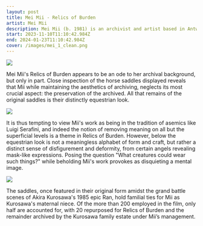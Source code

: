 ```yaml
---
layout: post
title: Mei Mii - Relics of Burden
artist: Mei Mii
description: Mei Mii (b. 1981) is an archivist and artist based in Antwerpen, Belgium.
start: 2023-11-10T11:10:42.984Z
end: 2024-01-23T11:10:42.984Z
cover: /images/mei_1_clean.png
---
```


![](/images/mei_1_clean.png)

Mei Mii's Relics of Burden appears to be an ode to her archival background, but only in part. Close inspection of the horse saddles displayed reveals that Mii while maintaining the aesthetics of archiving, neglects its most crucial aspect: the preservation of the archived. All that remains of the original saddles is their distinctly equestrian look.

![](/images/download-3.png)

It is thus tempting to view Mii's work as being in the tradition of asemics like Luigi Serafini, and indeed the notion of removing meaning on all but the superficial levels is a theme in Relics of Burden. However, below the equestrian look is not a meaningless alphabet of form and craft, but rather a distinct sense of disfigurement and deformity, from certain angels revealing mask-like expressions. Posing the question "What creatures could wear such things?" while beholding Mii's work provokes as disquieting a mental image.


![](/images/download-4.png)

The saddles, once featured in their original form amidst the grand battle scenes of Akira Kurosawa's 1985 epic Ran, hold familial ties for Mii as Kurosawa's maternal niece. Of the more than 200 employed in the film, only half are accounted for, with 20 repurposed for Relics of Burden and the remainder archived by the Kurosawa family estate under Mii’s management.

